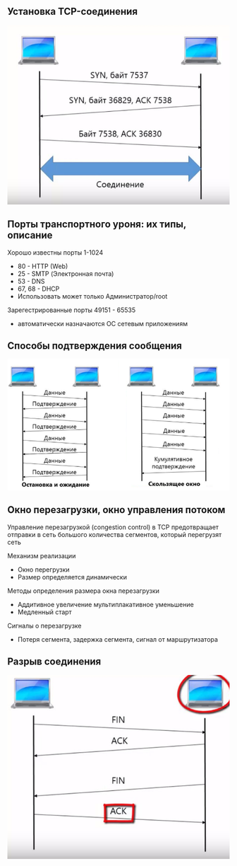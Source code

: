 ## Установка TCP-соединения

![tcp1](tcp1.png)

## Порты транспортного уроня: их типы, описание

Хорошо известны порты 1-1024

- 80 - HTTP (Web)
- 25 - SMTP (Электронная почта)
- 53 - DNS
- 67, 68 - DHCP
- Использовать может только Администратор/root

Зарегестрированные порты 49151 - 65535

- автоматически назначаются ОС сетевым приложениям

## Способы подтверждения сообщения

![tcp2](tcp2.png)

## Окно перезагрузки, окно управления потоком

Управление перезагрузкой (congestion control) в TCP предотвращает отправки в сеть большого количества сегментов, который перегрузят сеть

Механизм реализации

- Окно перегрузки
- Размер определяется динамически

Методы определения размера окна перезагрузки

- Аддитивное увеличение мультиплакативное уменьшение
- Медленный старт

Сигналы о перезагрузке

- Потеря сегмента, задержка сегмента, сигнал от маршрутизатора

## Разрыв соединения

![tcp1](tcp3.png)
